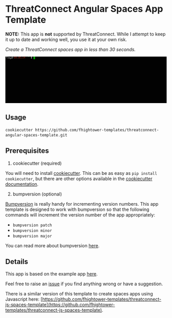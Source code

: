 # ThreatConnect Angular Spaces App Template

**NOTE:** This app is **not** supported by ThreatConnect. While I attempt to keep it up to date and working well, you use it at your own risk.

*Create a ThreatConnect spaces app in less than 30 seconds.*

![Creating a spaces app in less than 30 seconds](demo.gif)

## Usage

```
cookiecutter https://github.com/fhightower-templates/threatconnect-angular-spaces-template.git
```

## Prerequisites

1. cookiecutter (required)

You will need to install [cookiecutter](https://github.com/audreyr/cookiecutter). This can be as easy as `pip install cookiecutter`, but there are other options available in the [cookiecutter documentation](https://cookiecutter.readthedocs.io/en/latest/installation.html#install-cookiecutter).

2. bumpversion (optional)

[Bumpversion](https://pypi.python.org/pypi/bumpversion) is really handy for incrementing version numbers. This app template is designed to work with bumpversion so that the following commands will increment the version number of the app appropriately:

- `bumpversion patch`
- `bumpversion minor`
- `bumpversion major`

You can read more about bumpversion [here](https://github.com/peritus/bumpversion#bumpversion).

## Details

This app is based on the example app [here](https://github.com/ThreatConnect-Inc/TCX_-_ExampleContextApp).

Feel free to raise an [issue](https://github.com/fhightower-templates/threatconnect-angular-spaces-template/issues) if you find anything wrong or have a suggestion.

There is a similar version of this template to create spaces apps using Javascript here: [https://github.com/fhightower-templates/threatconnect-js-spaces-template](https://github.com/fhightower-templates/threatconnect-js-spaces-template).
